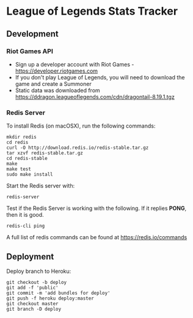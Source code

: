 # League of Legends Stats Tracker

## Development

### Riot Games API
- Sign up a developer account with Riot Games - https://developer.riotgames.com
- If you don't play League of Legends, you will need to download the game and create a Summoner
- Static data was downloaded from https://ddragon.leagueoflegends.com/cdn/dragontail-8.19.1.tgz

### Redis Server
To install Redis (on macOSX), run the following commands:
```
mkdir redis
cd redis
curl -O http://download.redis.io/redis-stable.tar.gz
tar xzvf redis-stable.tar.gz
cd redis-stable
make
make test
sudo make install
```
Start the Redis server with:
```
redis-server
```
Test if the Redis Server is working with the following. If it replies **PONG**, then it is good.
```
redis-cli ping
```
A full list of redis commands can be found at https://redis.io/commands

## Deployment
Deploy branch to Heroku:

```
git checkout -b deploy
git add -f 'public'
git commit -m 'add bundles for deploy'
git push -f heroku deploy:master
git checkout master
git branch -D deploy
```
